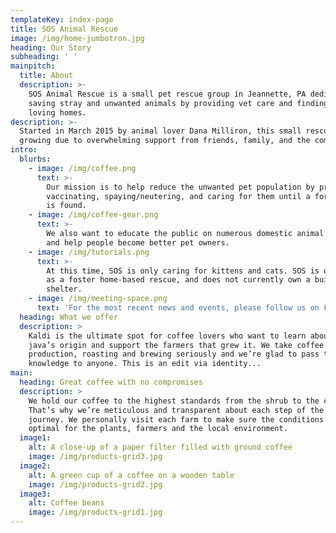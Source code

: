 ```yaml
---
templateKey: index-page
title: SOS Animal Rescue
image: /img/home-jumbotron.jpg
heading: Our Story
subheading: ' '
mainpitch:
  title: About
  description: >-
    SOS Animal Rescue is a small pet rescue group in Jeannette, PA dedicated to
    saving stray and unwanted animals by providing vet care and finding them
    loving homes.
description: >-
  Started in March 2015 by animal lover Dana Milliron, this small rescue is
  growing due to overwhelming support from friends, family, and the community.  
intro:
  blurbs:
    - image: /img/coffee.png
      text: >-
        Our mission is to help reduce the unwanted pet population by properly
        vaccinating, spaying/neutering, and caring for them until a forever home
        is found. 
    - image: /img/coffee-gear.png
      text: >-
        We also want to educate the public on numerous domestic animal issues
        and help people become better pet owners. 
    - image: /img/tutorials.png
      text: >-
        At this time, SOS is only caring for kittens and cats. SOS is operating
        as a foster home-based rescue, and does not currently own a building or
        shelter. 
    - image: /img/meeting-space.png
      text: 'For the most recent news and events, please follow us on Facebook.'
  heading: What we offer
  description: >
    Kaldi is the ultimate spot for coffee lovers who want to learn about their
    java’s origin and support the farmers that grew it. We take coffee
    production, roasting and brewing seriously and we’re glad to pass that
    knowledge to anyone. This is an edit via identity...
main:
  heading: Great coffee with no compromises
  description: >
    We hold our coffee to the highest standards from the shrub to the cup.
    That’s why we’re meticulous and transparent about each step of the coffee’s
    journey. We personally visit each farm to make sure the conditions are
    optimal for the plants, farmers and the local environment.
  image1:
    alt: A close-up of a paper filter filled with ground coffee
    image: /img/products-grid3.jpg
  image2:
    alt: A green cup of a coffee on a wooden table
    image: /img/products-grid2.jpg
  image3:
    alt: Coffee beans
    image: /img/products-grid1.jpg
---
```


